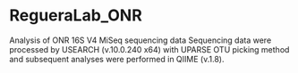 # RegueraLab_ONR
Analysis of ONR 16S V4 MiSeq sequencing data
Sequencing data were processed by USEARCH (v.10.0.240 x64) with UPARSE OTU picking method and subsequent analyses were performed in QIIME (v.1.8).
